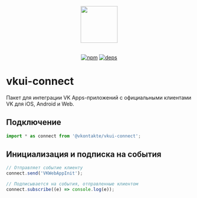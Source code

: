 <div align="center">
  <a href="https://github.com/VKCOM">
    <img width="100" height="100" src="https://avatars3.githubusercontent.com/u/1478241?s=200&v=4">
  </a>
  <br>
  <br>

  [![npm][npm]][npm-url]
  [![deps][deps]][deps-url]

</div>

# vkui-connect

Пакет для интеграции VK Apps-приложений с официальными клиентами VK для iOS, Android и Web.

## Подключение
```js
import * as connect from '@vkontakte/vkui-connect';
```

## Инициализация и подписка на события
```js
// Отправляет событие клиенту
connect.send('VKWebAppInit');

// Подписывается на события, отправленные клиентом
connect.subscribe((e) => console.log(e));
```


[npm]: https://img.shields.io/npm/v/@vkontakte/vkui-connect.svg
[npm-url]: https://npmjs.com/package/@vkontakte/vkui-connect

[deps]: https://img.shields.io/david/vkcom/vkui-connect.svg
[deps-url]: https://david-dm.org/vkcom/vkui-connect
